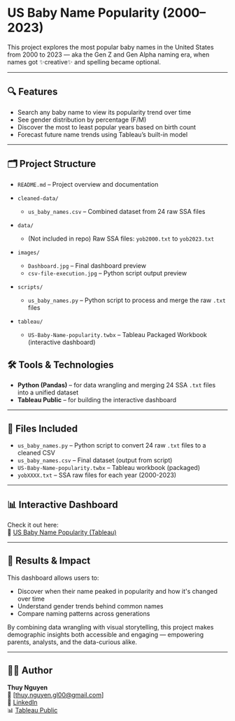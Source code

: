 # US Baby Name Popularity (2000–2023)

This project explores the most popular baby names in the United States from 2000 to 2023 — aka the Gen Z and Gen Alpha naming era, when names got ✨creative✨ and spelling became optional.

---

## 🔍 Features
- Search any baby name to view its popularity trend over time
- See gender distribution by percentage (F/M)
- Discover the most to least popular years based on birth count
- Forecast future name trends using Tableau’s built-in model

---

## 🗂️ Project Structure

- `README.md` – Project overview and documentation

- `cleaned-data/`
  - `us_baby_names.csv` – Combined dataset from 24 raw SSA files

- `data/`
  - (Not included in repo) Raw SSA files: `yob2000.txt` to `yob2023.txt`

- `images/`
  - `Dashboard.jpg` – Final dashboard preview
  - `csv-file-execution.jpg` – Python script output preview

- `scripts/`
  - `us_baby_names.py` – Python script to process and merge the raw `.txt` files

- `tableau/`
  - `US-Baby-Name-popularity.twbx` – Tableau Packaged Workbook (interactive dashboard)


## 🛠 Tools & Technologies
- **Python (Pandas)** – for data wrangling and merging 24 SSA `.txt` files into a unified dataset
- **Tableau Public** – for building the interactive dashboard

---

## 📂 Files Included
- `us_baby_names.py` – Python script to convert 24 raw `.txt` files to a cleaned CSV
- `us_baby_names.csv` – Final dataset (output from script)
- `US-Baby-Name-popularity.twbx` – Tableau workbook (packaged)
- `yobXXXX.txt` – SSA raw files for each year (2000-2023)

---

## 📊 Interactive Dashboard
Check it out here:  
🔗 [US Baby Name Popularity (Tableau)](https://public.tableau.com/app/profile/thuy.nguyen8558/viz/USBabyNamepopularity/Dashboard)

---

## 🎯 Results & Impact
This dashboard allows users to:
- Discover when their name peaked in popularity and how it's changed over time
- Understand gender trends behind common names
- Compare naming patterns across generations

By combining data wrangling with visual storytelling, this project makes demographic insights both accessible and engaging — empowering parents, analysts, and the data-curious alike.

---

## 👩‍💻 Author
**Thuy Nguyen**  
📧 [thuy.nguyen.gl00@gmail.com]  
🔗 [LinkedIn](www.linkedin.com/in/thuynguyen0916)  
📊 [Tableau Public](https://public.tableau.com/app/profile/thuy.nguyen8558)
